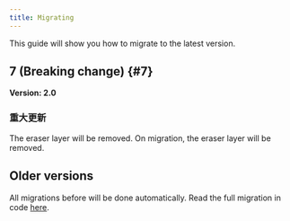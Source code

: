 ```yaml
---
title: Migrating
---
```


This guide will show you how to migrate to the latest version.

## 7 (Breaking change) {#7}

**Version: 2.0**

### 重大更新

The eraser layer will be removed. On migration, the eraser layer will be removed.

## Older versions

All migrations before will be done automatically.
Read the full migration in code [here](https://github.com/LinwoodDev/Butterfly/blob/95825da4ebbf9ded392c863da577666dbcdda45c/app/lib/models/converter.dart#L17).
